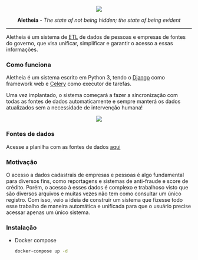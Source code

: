 <p align="center"><a href="https://en.wikipedia.org/wiki/Aletheia">
<image src="https://upload.wikimedia.org/wikipedia/en/6/64/Van-gogh-shoes.jpg"></image>
</a></p>

<p align="center"><strong>Aletheia</strong> <em>- The state of not being hidden; the state of being evident</em></p>

---

Aletheia é um sistema de [ETL](https://en.wikipedia.org/wiki/Extract,_transform,_load) de dados de pessoas e empresas de fontes do governo, que visa unificar, simplificar e garantir o acesso a essas informações.

### Como funciona

Aletheia é um sistema escrito em Python 3, tendo o [Django](https://www.djangoproject.com) como framework web e [Celery](https://docs.celeryproject.org/en/stable/) como executor de tarefas.

Uma vez implantado, o sistema começará a fazer a síncronização com todas as fontes de dados automaticamente e sempre manterá os dados atualizados sem a necessidade de intervenção humana!

<p align="center">
<image src="./docs/images/schema.png"></image>
</p>

### Fontes de dados

Acesse a planilha com as fontes de dados [aqui](https://docs.google.com/spreadsheets/d/1BlCGMADJzvVbnHWsvQ7Y-4hxy_v5viECe30uCE4RrxM/edit?usp=sharing)

### Motivação

O acesso a dados cadastrais de empresas e pessoas é algo fundamental para diversos fins, como reportagens e sistemas de anti-fraude e score de crédito. Porém, o acesso à esses dados é complexo e trabalhoso visto que são diversos arquivos e muitas vezes não tem como consultar um único registro.
Com isso, veio a ideia de construir um sistema que fizesse todo esse trabalho de maneira automática e unificada para que o usuário precise acessar apenas um único sistema.

### Instalação

- Docker compose
    ```bash
    docker-compose up -d
    ```
